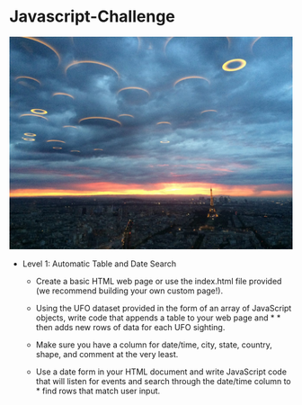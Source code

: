 # Javascript-Challenge

![](https://github.com/hharutyunyan1/Javascript-Challenge/blob/master/UFO-level-1/static/images/UFO%20Sightings.jpg)

* Level 1: Automatic Table and Date Search

  * Create a basic HTML web page or use the index.html file provided (we recommend building your own custom page!).

  * Using the UFO dataset provided in the form of an array of JavaScript objects, write code that appends a table to your web page and  *   * then adds new rows of data for each UFO sighting.

  * Make sure you have a column for date/time, city, state, country, shape, and comment at the very least.
  * Use a date form in your HTML document and write JavaScript code that will listen for events and search through the date/time column to   * find rows that match user input.
